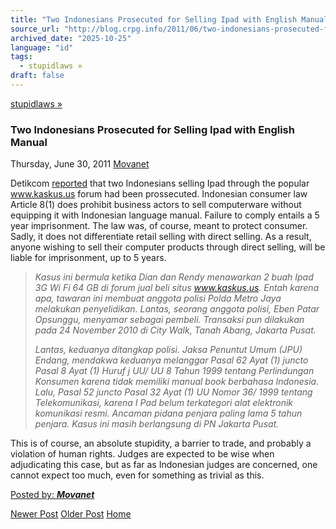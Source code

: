 ```yaml
---
title: "Two Indonesians Prosecuted for Selling Ipad with English Manual | Center for Regulation, Policy and Governance (CRPG)"
source_url: "http://blog.crpg.info/2011/06/two-indonesians-prosecuted-for-selling.html"
archived_date: "2025-10-25"
language: "id"
tags:
  - stupidlaws »
draft: false
---
```


[stupidlaws »](http://blog.crpg.info/search/label/stupidlaws)

###  Two Indonesians Prosecuted for Selling Ipad with English Manual 

Thursday, June 30, 2011  [ Movanet ](https://www.blogger.com/profile/10356608562678830076 "author profile")

Detikcom [reported](http://us.detiknews.com/read/2011/06/30/182139/1672117/10/penjual-ipad-tak-bisa-dipidana-karena-manual-book-berbahasa-inggris?9911032) that two Indonesians selling Ipad through the popular www.kaskus.us forum had been prossecuted. Indonesian consumer law Article 8(1) does prohibit business actors to sell computerware without equipping it with Indonesian language manual. Failure to comply entails a 5 year imprisonment. The law was, of course, meant to protect consumer. Sadly, it does not differentiate retail selling with direct selling. As a result, anyone wishing to sell their computer products through direct selling, will be liable for imprisonment, up to 5 years. 

> _Kasus ini bermula ketika Dian dan Rendy menawarkan 2 buah Ipad 3G Wi Fi 64 GB di forum jual beli situs www.kaskus.us. Entah karena apa, tawaran ini membuat anggota polisi Polda Metro Jaya melakukan penyelidikan. Lantas, seorang anggota polisi, Eben Patar Opsunggu, menyamar sebagai pembeli. Transaksi pun dilakukan pada 24 November 2010 di City Walk, Tanah Abang, Jakarta Pusat._
> 
> _Lantas, keduanya ditangkap polisi. Jaksa Penuntut Umum (JPU) Endang, mendakwa keduanya melanggar Pasal 62 Ayat (1) juncto Pasal 8 Ayat (1) Huruf j UU/ UU 8 Tahun 1999 tentang Perlindungan Konsumen karena tidak memiliki manual book berbahasa Indonesia. Lalu, Pasal 52 juncto Pasal 32 Ayat (1) UU Nomor 36/ 1999 tentang Telekomunikasi, karena I Pad belum terkategori alat elektronik komunikasi resmi. Ancaman pidana penjara paling lama 5 tahun penjara. Kasus ini masih berlangsung di PN Jakarta Pusat._

This is of course, an absolute stupidity, a barrier to trade, and probably a violation of human rights. Judges are expected to be wise when adjudicating this case, but as far as Indonesian judges are concerned, one cannot expect too much, even for something as trivial as this. 

[ Posted by: _**Movanet**_ ](https://www.blogger.com/profile/10356608562678830076 "author profile")

[ ](https://www.blogger.com/email-post/1800407982648215581/3419541518379086738 "Email Post") [ ](https://www.blogger.com/post-edit.g?blogID=1800407982648215581&postID=3419541518379086738&from=pencil "Edit Post")

[Newer Post](http://blog.crpg.info/2011/07/bribery-act-uk-2011-is-in-force-british.html "Newer Post") [Older Post](http://blog.crpg.info/2011/04/case-for-legalizing-bribery.html "Older Post") [Home](http://blog.crpg.info/)
